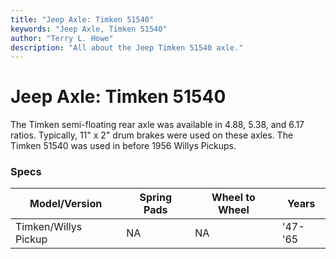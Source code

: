 ```yaml
---
title: "Jeep Axle: Timken 51540"
keywords: "Jeep Axle, Timken 51540"
author: "Terry L. Howe"
description: "All about the Jeep Timken 51540 axle."
---
```


# Jeep Axle: Timken 51540
The Timken semi-floating rear axle was available in 4.88, 5.38, and
6.17 ratios.  Typically, 11" x 2" drum brakes were used on these axles.
The Timken 51540 was used in before 1956 Willys Pickups.
### Specs
| Model/Version | Spring Pads | Wheel to Wheel | Years |
| --- | --- | --- | --- |
| Timken/Willys Pickup | NA | NA | '47-'65 |  |
